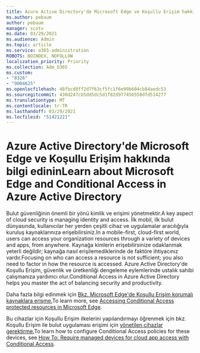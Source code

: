 ```yaml
---
title: Azure Active Directory'de Microsoft Edge ve Koşullu Erişim hakkında bilgi edinin
ms.author: pebaum
author: pebaum
manager: scotv
ms.date: 03/29/2021
ms.audience: Admin
ms.topic: article
ms.service: o365-administration
ROBOTS: NOINDEX, NOFOLLOW
localization_priority: Priority
ms.collection: Adm_O365
ms.custom:
- "8326"
- "9004625"
ms.openlocfilehash: 48fbcd8ff2d7f63cf5fc1f6e99b604cb84aedc53
ms.sourcegitcommit: 430d247cb5dd5dc5d1f82d977456558dfd514277
ms.translationtype: MT
ms.contentlocale: tr-TR
ms.lasthandoff: 03/29/2021
ms.locfileid: "51421221"
---
```

# <a name="learn-about-microsoft-edge-and-conditional-access-in-azure-active-directory"></a><span data-ttu-id="80aba-102">Azure Active Directory'de Microsoft Edge ve Koşullu Erişim hakkında bilgi edinin</span><span class="sxs-lookup"><span data-stu-id="80aba-102">Learn about Microsoft Edge and Conditional Access in Azure Active Directory</span></span>

<span data-ttu-id="80aba-103">Bulut güvenliğinin önemli bir yönü kimlik ve erişimi yönetmektir.</span><span class="sxs-lookup"><span data-stu-id="80aba-103">A key aspect of cloud security is managing identity and access.</span></span> <span data-ttu-id="80aba-104">İlk mobil, ilk bulut dünyasında, kullanıcılar her yerden çeşitli cihaz ve uygulamalar aracılığıyla kuruluş kaynaklarınıza erişebilirsiniz.</span><span class="sxs-lookup"><span data-stu-id="80aba-104">In a mobile-first, cloud-first world, users can access your organization resources through a variety of devices and apps, from anywhere.</span></span> <span data-ttu-id="80aba-105">Kaynağa kimlerin erişebilirsinize odaklanmak yeterli değildir; kaynağa nasıl erişilemediklerinde de faktöre ihtiyacınız vardır.</span><span class="sxs-lookup"><span data-stu-id="80aba-105">Focusing on who can access a resource is not sufficient; you also need to factor in how the resource is accessed.</span></span> <span data-ttu-id="80aba-106">Azure Active Directory'de Koşullu Erişim, güvenlik ve üretkenliği dengeleme eylemlerinde ustalık sahibi çalışmanıza yardımcı olur.</span><span class="sxs-lookup"><span data-stu-id="80aba-106">Conditional Access in Azure Active Directory helps you master the act of balancing security and productivity.</span></span>

<span data-ttu-id="80aba-107">Daha fazla bilgi edinmek için [Bkz. Microsoft Edge'de Koşullu Erişim korumalı kaynaklara erişme.](https://go.microsoft.com/fwlink/?linkid=2152158)</span><span class="sxs-lookup"><span data-stu-id="80aba-107">To learn more, see [Accessing Conditional Access protected resources in Microsoft Edge](https://go.microsoft.com/fwlink/?linkid=2152158).</span></span>

<span data-ttu-id="80aba-108">Bu cihazlar için Koşullu Erişim ilkelerini yapılandırmayı öğrenmek için bkz. Koşullu Erişim ile bulut uygulaması erişimi için [yönetilen cihazlar gerektirme.](https://go.microsoft.com/fwlink/?linkid=2137682)</span><span class="sxs-lookup"><span data-stu-id="80aba-108">To learn how to configure Conditional Access policies for these devices, see [How To: Require managed devices for cloud app access with Conditional Access](https://go.microsoft.com/fwlink/?linkid=2137682).</span></span>